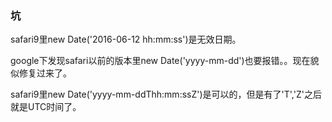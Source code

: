 ### 坑

safari9里new Date('2016-06-12 hh:mm:ss')是无效日期。

google下发现safari以前的版本里new Date('yyyy-mm-dd')也要报错。。现在貌似修复过来了。

safari9里new Date('yyyy-mm-ddThh:mm:ssZ')是可以的，但是有了'T','Z'之后就是UTC时间了。
